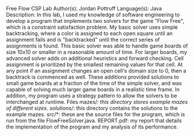 Free Flow CSP Lab
Author(s): Jordan Pottruff
Language(s): Java
Description: In this lab, I used my knowledge of software engineering to develop a program that implements two solvers for the game "Flow Free", which is a constraint satisfaction problem. My basic solver uses simple backtracking, where a color is assigned to each open square until an assignment fails and is "backtracked" until the correct series of assignments is found. This basic solver was able to handle game boards of size 10x10 or smaller in a reasonable amount of time. For larger boards, my advanced solver adds on additional heuristics and forward checking. Cell assignment is prioritized by the smallest remaining values for that cell. At any point if an assignment changes an open cell's domain size to 0, then a backtrack is commenced as well. These additions provided solutions to small game boards at a fraction of the time of the simple solver, and was capable of solving much larger game boards in a realistic time frame. In addition, my program uses a strategy pattern to allow the solvers to be interchanged at runtime.
Files
mazes/*: this directory stores example mazes of different sizes.
solutions/*: this directory contains the solutions to the example mazes.
src/*: these are the source files for the program, which is run from the file FlowFreeSolver.java.
REPORT.pdf: my report that details the implementation of the program and my analysis of its performance.
